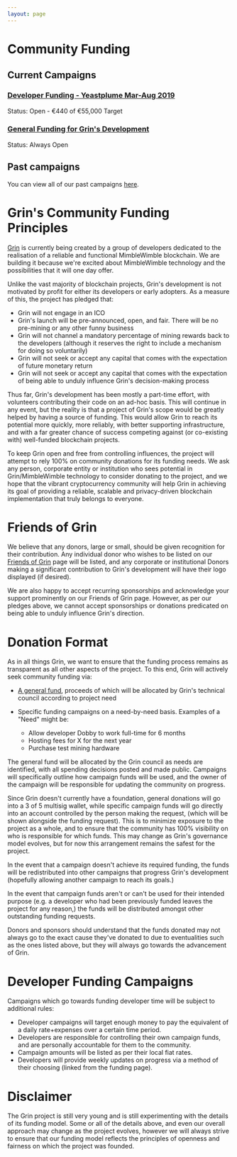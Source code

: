 ```yaml
---
layout: page
---
```


# Community Funding

## Current Campaigns

### [Developer Funding - Yeastplume Mar-Aug 2019](yeastplume)

Status: Open - €440 of €55,000 Target

### [General Funding for Grin's Development](general_funding)

Status: Always Open

## Past campaigns

You can view all of our past campaigns [here](campaigns).

# Grin's Community Funding Principles

[Grin](https://grin-tech.org) is currently being created by a group of developers dedicated to the realisation of a reliable and functional MimbleWimble blockchain. We are building it because we're excited about MimbleWimble technology and the possibilities that it will one day offer.

Unlike the vast majority of blockchain projects, Grin's development is not motivated by profit for either its developers or early adopters. As a measure of this, the project has pledged that:

- Grin will not engage in an ICO
- Grin's launch will be pre-announced, open, and fair. There will be no pre-mining or any other funny business
- Grin will not channel a mandatory percentage of mining rewards back to the developers (although it reserves the right to include a mechanism for doing so voluntarily)
- Grin will not seek or accept any capital that comes with the expectation of future monetary return
- Grin will not seek or accept any capital that comes with the expectation of being able to unduly influence Grin's decision-making process

Thus far, Grin's development has been mostly a part-time effort, with volunteers contributing their code on an ad-hoc basis. This will continue in any event, but the reality is that a project of Grin's scope would be greatly helped by having a source of funding. This would allow Grin to reach its potential more quickly, more reliably, with better supporting infrastructure, and with a far greater chance of success competing against (or co-existing with) well-funded blockchain projects.

To keep Grin open and free from controlling influences, the project will attempt to rely 100% on community donations for its funding needs. We ask any person, corporate entity or institution who sees potential in Grin/MimbleWimble technology to consider donating to the project, and we hope that the vibrant cryptocurrency community will help Grin in achieving its goal of providing a reliable, scalable and privacy-driven blockchain implementation that truly belongs to everyone.

# Friends of Grin

We believe that any donors, large or small, should be given recognition for their contribution. Any individual donor who wishes to be listed on our [Friends of Grin](friends) page will be listed, and any corporate or institutional Donors making a significant contribution to Grin's development will have their logo displayed (if desired).

We are also happy to accept recurring sponsorships and acknowledge your support prominently on our Friends of Grin page. However, as per our pledges above, we cannot accept sponsorships or donations predicated on being able to unduly influence Grin's direction.

# Donation Format

As in all things Grin, we want to ensure that the funding process remains as transparent as all other aspects of the project. To this end, Grin will actively seek community funding via:

- [A general fund](general_funding), proceeds of which will be allocated by Grin's technical council according to project need
- Specific funding campaigns on a need-by-need basis. Examples of a "Need" might be:

  - Allow developer Dobby to work full-time for 6 months
  - Hosting fees for X for the next year
  - Purchase test mining hardware

The general fund will be allocated by the Grin council as needs are identified, with all spending decisions posted and made public. Campaigns will specifically outline how campaign funds will be used, and the owner of the campaign will be responsible for updating the community on progress.

Since Grin doesn't currently have a foundation, general donations will go into a 3 of 5 multisig wallet, while specific campaign funds will go directly into an account controlled by the person making the request, (which will be shown alongside the funding request). This is to minimize exposure to the project as a whole, and to ensure that the community has 100% visibility on who is responsible for which funds. This may change as Grin's governance model evolves, but for now this arrangement remains the safest for the project.

In the event that a campaign doesn't achieve its required funding, the funds will be redistributed into other campaigns that progress Grin's development (hopefully allowing another campaign to reach its goals.)

In the event that campaign funds aren't or can't be used for their intended purpose (e.g. a developer who had been previously funded leaves the project for any reason,) the funds will be distributed amongst other outstanding funding requests.

Donors and sponsors should understand that the funds donated may not always go to the exact cause they've donated to due to eventualities such as the ones listed above, but they will always go towards the advancement of Grin.

# Developer Funding Campaigns

Campaigns which go towards funding developer time will be subject to additional rules:

- Developer campaigns will target enough money to pay the equivalent of a daily rate+expenses over a certain time period.
- Developers are responsible for controlling their own campaign funds, and are personally accountable for them to the community.
- Campaign amounts will be listed as per their local fiat rates.
- Developers will provide weekly updates on progress via a method of their choosing (linked from the funding page).

# Disclaimer

The Grin project is still very young and is still experimenting with the details of its funding model. Some or all of the details above, and even our overall approach may change as the project evolves, however we will always strive to ensure that our funding model reflects the principles of openness and fairness on which the project was founded.

